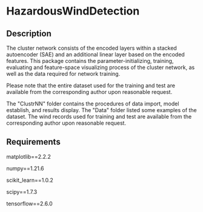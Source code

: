 # HazardousWindDetection

## Description
The cluster network consists of the encoded layers within a stacked autoencoder (SAE)  and an additional linear layer based on the encoded features.
This package contains the parameter-initializing, training, evaluating and feature-space visualizing process of the cluster network, as well as the data required for network training.

Please note that the entire dataset used for the training and test  are available from the corresponding
author upon reasonable request. 

The "ClustrNN" folder contains the procedures of data import, model establish, and results display.
The "Data" folder listed some examples of the dataset. The wind records used for  training and test   are available from the corresponding
author upon reasonable request.

## Requirements
matplotlib==2.2.2

numpy==1.21.6

scikit_learn==1.0.2

scipy==1.7.3

tensorflow==2.6.0
